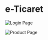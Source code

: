 # e-Ticaret

![Login Page](https://github.com/dduygubaran/e-Ticaret/assets/83429611/dc990bb7-fa9b-4326-8873-3d8bb3d05e13)

![Product Page](https://github.com/dduygubaran/e-Ticaret/assets/83429611/7aa29d59-3322-42b4-b45f-44eb04b00664)

